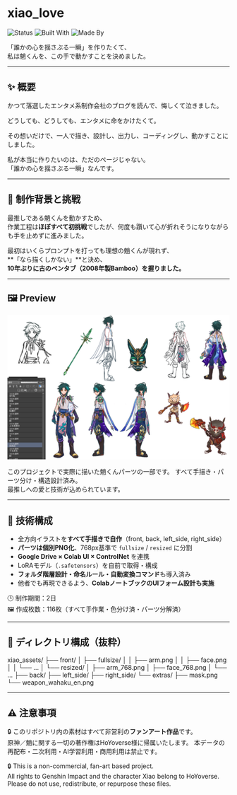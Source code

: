 # xiao_love

![Status](https://img.shields.io/badge/status-love-green)
![Built With](https://img.shields.io/badge/built%20with-heartstack-blueviolet)
![Made By](https://img.shields.io/badge/made%20by-a--suzuki8888-pink)


「誰かの心を揺さぶる一瞬」を作りたくて、  
私は魈くんを、この手で動かすことを決めました。

---

## ✨ 概要

かつて落選したエンタメ系制作会社のブログを読んで、悔しくて泣きました。

どうしても、どうしても、エンタメに命をかけたくて。

その想いだけで、一人で描き、設計し、出力し、コーディングし、動かすことにしました。

私が本当に作りたいのは、ただのページじゃない。  
「誰かの心を揺さぶる一瞬」なんです。

---

## 🧧 制作背景と挑戦

最推しである魈くんを動かすため、  
作業工程は**ほぼすべて初挑戦**でしたが、何度も躓いて心が折れそうになりながらも手を止めずに進みました。

最初はいくらプロンプトを打っても理想の魈くんが現れず、  
**「なら描くしかない」**と決め、  
**10年ぶりに古のペンタブ（2008年製Bamboo）を握りました。**

---

## 🖼️ Preview

<img src="./screenshot.png" width="800" alt="魈くんのパーツ構成プレビュー" />

このプロジェクトで実際に描いた魈くんパーツの一部です。
すべて手描き・パーツ分け・構造設計済み。  
最推しへの愛と技術が込められています。

---

## 🔧 技術構成

- 全方向イラストを**すべて手描きで自作**（front, back, left_side, right_side）
- **パーツは個別PNG化**、768px基準で `fullsize` / `resized` に分割
- **Google Drive × Colab UI × ControlNet** を連携
- LoRAモデル（`.safetensors`）を自前で取得・構成
- **フォルダ階層設計・命名ルール・自動変換コマンド**も導入済み
- 他者でも再現できるよう、**ColabノートブックのUIフォーム設計も実施**

🕒 制作期間：2日  
🖼️ 作成枚数：116枚（すべて手作業・色分け済・パーツ分解済）

---

## 📁 ディレクトリ構成（抜粋）

xiao_assets/ ├── front/ │ ├── fullsize/ │ │ ├── arm.png │ │ ├── face.png │ │ └── ... │ └── resized/ │ ├── arm_768.png │ ├── face_768.png │ └── ... ├── back/ ├── left_side/ ├── right_side/ └── extras/ ├── mask.png └── weapon_wahaku_en.png

---

## ⚠️ 注意事項

🔒 このリポジトリ内の素材はすべて非営利の**ファンアート作品**です。  
原神／魈に関する一切の著作権はHoYoverse様に帰属いたします。
本データの再配布・二次利用・AI学習利用・商用利用は禁止です。

🔒 This is a non-commercial, fan-art based project.  
All rights to Genshin Impact and the character Xiao belong to HoYoverse.  
Please do not use, redistribute, or repurpose these files.
